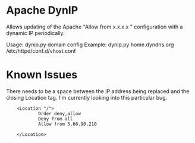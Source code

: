 Apache DynIP
============

Allows updating of the Apache "Allow from x.x.x.x " configuration with a dynamic IP periodically.

Usage:      dynip.py domain config
Example:    dynip.py home.dyndns.org /etc/httpd/conf.d/vhost.conf

Known Issues
============

There needs to be a space between the IP address being replaced and the closing Location tag. I'm currently looking into this particular bug.

        <Location "/">
                Order deny,allow
                Deny from all
                Allow from 5.66.90.210

        </Location>
